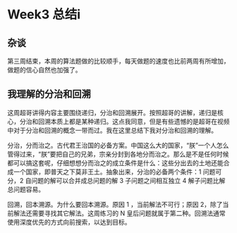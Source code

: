 # Week3 总结i


## 杂谈

  第三周结束，本周的算法题做的比较顺手，每天做题的速度也比前两周有所增加，做题的信心自然也加强了。

## 我理解的分治和回溯

  这周超哥讲得内容主要围绕递归，分治和回溯展开。按照超哥的讲解，递归是核心，分治和回溯本质上都是某种递归。这点我同意，但是有些遗憾的是超哥在视频中对于分治和回溯的概念一带而过。我在这里总结下我对分治和回溯的理解。

  分治，分而治之。古代君王治国的必备方案。中国这么大的国家，“朕”一个人怎么管得过来，“朕”要把自己的兄弟，宗亲分封到各地分而治之。那么是不是任何时候都可以搞这套呢，仔细想想分而治之的成立条件是什么：这些分出去的土地还能合成一个国家，即普天之下莫非王土。抽象出来，分治的必备两个条件：1 问题可分，2 自问题的解可以合并成总问题的解 3 子问题之间相互独立 4 解子问题比解总问题容易。

  回溯，回本溯源。为什么要回本溯源。原因 1 ，当前解法不可行；原因 2，除了当前解法还需要寻找其它解法。这周练习的 N 皇后问题就属于第二种。回溯法通常使用深度优先的方式向前搜索，以达到目标。



